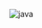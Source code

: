 ![java](https://user-images.githubusercontent.com/66865791/126984066-ae8a858d-7a02-40b4-9956-6a65c3fdf836.png)
